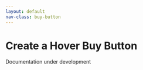 ```yaml
---
layout: default
nav-class: buy-button
---
```


# Create a Hover Buy Button

Documentation under development